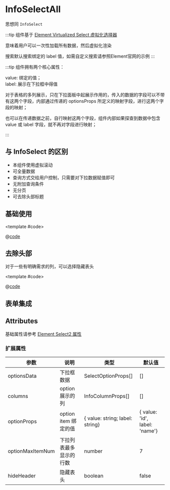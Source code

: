 # InfoSelectAll

思想同 `InfoSelect`

:::tip
组件基于 [Element Virtualized Select 虚拟化选择器](https://element-plus.gitee.io/zh-CN/component/select-v2.html)

意味着用户可以一次性加载所有数据，然后虚拟化渲染

搜索默认搜索绑定的 label 值，如需自定义搜索请参照Element官网的示例
:::

:::tip
组件拥有两个核心属性：

value: 绑定的值；<br/>
label: 展示在下拉框中得值

对于表格的多列展示，只在下拉面板中起展示作用的，传入的数据的字段可以不带有这两个字段，内部通过传递的 optionsProps 所定义的映射字段，进行这两个字段的映射；

也可以在传递数据之前，自行映射这两个字段，组件内部如果探查到数据中包含 value 或 label 字段，就不再对字段进行映射；

:::

## 与 InfoSelect 的区别

* 本组件使用虚拟滚动
* 可全量数据
* 查询方式交给用户控制，只需要对下拉数据赋值即可
* 无附加查询条件
* 无分页
* 可去除头部标题

## 基础使用

<demo-block>

<InfoSAA-infoSelectAll-index />

<template #code>

@[code](@demoroot/InfoSAA/infoSelectAll/index.vue)

</template>

</demo-block>

## 去除头部

对于一些有明确需求的列，可以选择隐藏表头

<demo-block>

<InfoSAA-infoSelectAll-hideHeader />

<template #code>

@[code](@demoroot/InfoSAA/infoSelectAll/hideHeader.vue)

</template>

</demo-block>

## 表单集成

## Attributes

基础属性请参考 [Element Select2 属性](https://element-plus.gitee.io/zh-CN/component/select-v2.html#selectv2-%E5%B1%9E%E6%80%A7)

### 扩展属性

参数|说明|类型|默认值
-----|-----|-----|-----
optionsData | 下拉框数据 | SelectOptionProps[] | []
columns | option 展示的列 | InfoColumnProps[] | []
optionProps | option item 绑定的值 | { value: string; label: string} | { value: 'id', label: 'name'}
optionMaxItemNum | 下拉列表最多显示的行数 | number | 7
hideHeader | 隐藏表头 | boolean | false
